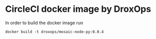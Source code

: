 # CircleCI docker image by DroxOps

In order to build the docker image run

    docker build -t droxops/mosaic-node-py:0.0.4
